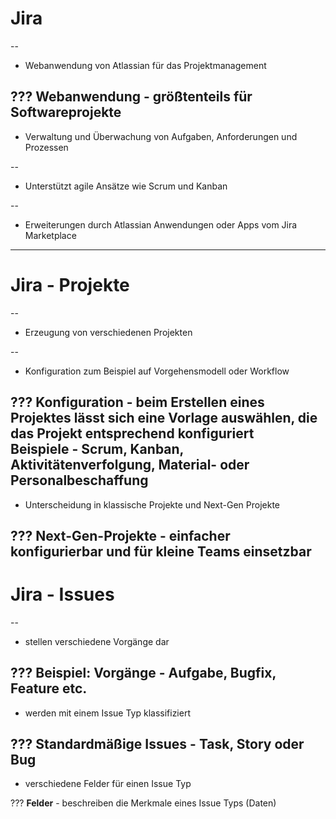 # Jira

--
* Webanwendung von Atlassian für das Projektmanagement

???
**Webanwendung** - größtenteils für Softwareprojekte
--
* Verwaltung und Überwachung von Aufgaben, Anforderungen und Prozessen

--
* Unterstützt agile Ansätze wie Scrum und Kanban

--
* Erweiterungen durch Atlassian Anwendungen oder Apps vom Jira Marketplace

---
# Jira - Projekte

--
* Erzeugung von verschiedenen Projekten

--
* Konfiguration zum Beispiel auf Vorgehensmodell oder Workflow

???
**Konfiguration** - beim Erstellen eines Projektes lässt sich eine Vorlage auswählen, die das Projekt entsprechend konfiguriert  
**Beispiele** - Scrum, Kanban, Aktivitätenverfolgung, Material- oder Personalbeschaffung
--
* Unterscheidung in klassische Projekte und Next-Gen Projekte

???
**Next-Gen-Projekte** - einfacher konfigurierbar und für kleine Teams einsetzbar
---
# Jira - Issues

--
* stellen verschiedene Vorgänge dar

???
**Beispiel: Vorgänge** - Aufgabe, Bugfix, Feature etc.
--
* werden mit einem Issue Typ klassifiziert

???
**Standardmäßige Issues** - Task, Story oder Bug
--
* verschiedene Felder für einen Issue Typ

???
**Felder** - beschreiben die Merkmale eines Issue Typs (Daten)